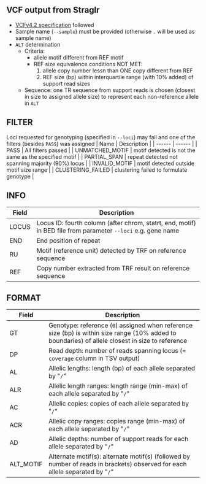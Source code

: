 ## VCF output from Straglr
- [VCFv4.2 specification](https://samtools.github.io/hts-specs/VCFv4.2.pdf) followed
- Sample name (`--sample`) must be provided (otherwise `.` will be used as sample name)
- `ALT` determination
    - Criteria:
        - allele motif different from REF motif
        - REF size equivalence conditions NOT MET:
            1. allele copy number lessn than ONE copy different from REF
            2. REF size (bp) within interquartile range (with 10% added) of support read sizes
    - Sequence: one TR sequence from support reads is chosen (closest in size to assigned allele size) to represent each non-reference allele in `ALT`

## FILTER
Loci requested for genotyping (specified in `--loci`) may fail and one of the filters (besides `PASS`) was assigned
| Name | Description |
| ------ | ------ |
| PASS | All filters passed |
| UNMATCHED_MOTIF | motif detected is not the same as the specified motif |
| PARTIAL_SPAN | repeat detected not spanning majority (90%) locus |
| INVALID_MOTIF | motif detected outside motif size range |
| CLUSTERING_FAILED | clustering failed to formulate genotype |

## INFO
| Field | Description |
| ------ | ------ |
| LOCUS | Locus ID: fourth column (after chrom, statrt, end, motif) in BED file from parameter `--loci` e.g. gene name |
| END | End position of repeat |
| RU | Motif (reference unit) detected by TRF on reference sequence |
| REF | Copy number extracted from TRF result on reference sequence |

## FORMAT
| Field | Description |
| ------ | ------ |
| GT | Genotype: reference (`0`) assigned when reference size (bp) is within size range (10% added to boundaries) of allele closest in size to reference |
| DP | Read depth: number of reads spanning locus (= `coverage` column in TSV output) |
| AL | Allelic lengths: length (bp) of each allele separated by "`/`" |
| ALR | Allelic length ranges: length range (min-max) of each allele separated by "`/`" |
| AC | Allelic copies: copies of each allele separated by "`/`" |
| ACR | Allelic copy ranges: copies range (min-max) of each allele separated by "`/`" | |
| AD | Allelic depths: number of support reads for each allele separated by "`/`" |
| ALT_MOTIF | Alternate motif(s): alternate motif(s) (followed by number of reads in brackets) observed for each allele separated by "`/`" |

